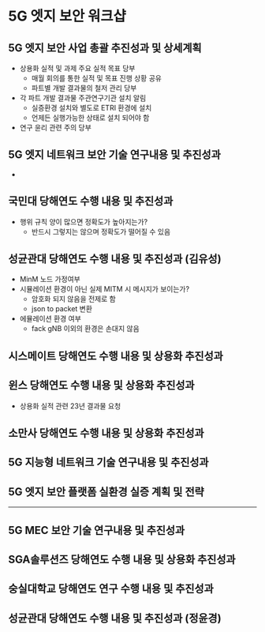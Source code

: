 # 5G 엣지 보안 워크샵

## 5G 엣지 보안 사업 총괄 추진성과 및 상세계획
- 상용화 실적 및 과제 주요 실적 목표 당부
  - 매월 회의를 통한 실적 및 목표 진행 상황 공유
  - 파트별 개발 결과물의 철저 관리 당부
- 각 파트 개발 결과물 주관연구기관 설치 알림
  - 실증환경 설치와 별도로 ETRI 환경에 설치
  - 언제든 실행가능한 상태로 설치 되어야 함
- 연구 윤리 관련 주의 당부

## 5G 엣지 네트워크 보안 기술 연구내용 및 추진성과
- 

## 국민대 당해연도 수행 내용 및 추진성과
- 행위 규칙 양이 많으면 정확도가 높아지는가?
  - 반드시 그렇지는 않으며 정확도가 떨어질 수 있음

## 성균관대 당해연도 수행 내용 및 추진성과 (김유성)
- MinM 노드 가정여부
- 시뮬레이션 환경이 아닌 실제 MITM 시 메시지가 보이는가?
  - 암호화 되지 않음을 전제로 함
  - json to packet 변환
- 에뮬레이션 환경 여부
  - fack gNB 이외의 환경은 손대지 않음

## 시스메이트 당해연도 수행 내용 및 상용화 추진성과

## 윈스 당해연도 수행 내용 및 상용화 추진성과
- 상용화 실적 관련 23년 결과물 요청

## 소만사 당해연도 수행 내용 및 상용화 추진성과

## 5G 지능형 네트워크 기술 연구내용 및 추진성과

## 5G 엣지 보안 플랫폼 실환경 실증 계획 및 전략

---

## 5G MEC 보안 기술 연구내용 및 추진성과

## SGA솔루션즈 당해연도 수행 내용 및 상용화 추진성과

## 숭실대학교 당해연도 연구 수행 내용 및 추진성과

## 성균관대 당해연도 수행 내용 및 추진성과 (정윤경)
